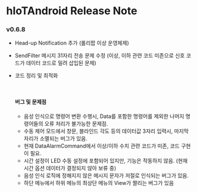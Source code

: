 # hIoTAndroid Release Note

### v0.6.8 

- Head-up Notification 추가 (롤리팝 이상 운영체제)

- SendFilter 메시지 31자리 전송 문제 수정 (이상, 이하 관련 코드 미존으로 신호 코드가 데이터 코드로 밀려 삽입된 문제)

- 코드 정리 및 최적화

  ​

  #### 버그 및 문제점

  - 음성 인식으로 명령어 변환 수행시, Data를 포함한 명령어를 제외한 나머지 명령어들의 오류 처리가 불가능한 문제점.
  - 수동 제어 모드에서 창문, 블라인드 각도 등의 데이터값 3자리 입력시, 마지막 자리가 소멸되는 버그가 있음.
  - 현재 DataAlarmCommand에서 이상/이하 수치 관련 코드가 미존, 코드 구현이 필요.
  - 시간 설정이 LED 수동 설정에 포함되어 있지만, 기능은 작동하지 않음. (현재 시간 옵션 데이터가 결정되지 않아 보류 중)
  - 음성 인식 로직에 정해지지 않은 메시지 문자가 저절로 인식되는 버그가 있음.
  - 하단 메뉴에서 하위 메뉴의 최상단 메뉴의 View가 짤리는 버그가 있음


